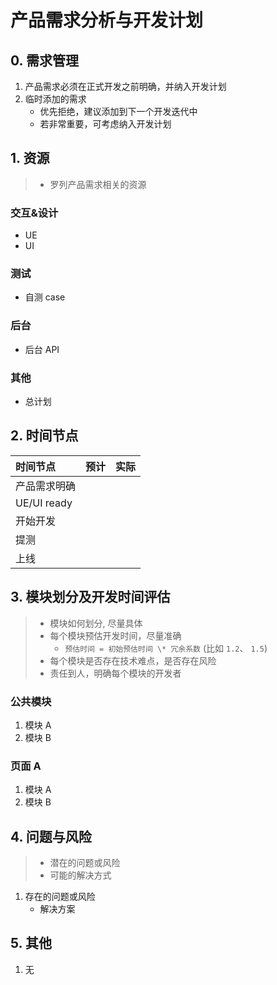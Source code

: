 # 产品需求分析与开发计划

## 0. 需求管理

1. 产品需求必须在正式开发之前明确，并纳入开发计划
1. 临时添加的需求
    - 优先拒绝，建议添加到下一个开发迭代中
    - 若非常重要，可考虑纳入开发计划

## 1. 资源

> -   罗列产品需求相关的资源

### 交互&设计

-   UE
-   UI

### 测试

-   自测 case

### 后台

-   后台 API

### 其他

-   总计划

## 2. 时间节点

| 时间节点     | 预计 | 实际 |
| :----------- | :--- | :--- |
| 产品需求明确 |      |      |
| UE/UI ready  |      |      |
| 开始开发     |      |      |
| 提测         |      |      |
| 上线         |      |      |

## 3. 模块划分及开发时间评估

> -   模块如何划分, 尽量具体
> -   每个模块预估开发时间，尽量准确
>     -   `预估时间 = 初始预估时间 \* 冗余系数` (比如 `1.2`、 `1.5`)
> -   每个模块是否存在技术难点，是否存在风险
> -   责任到人，明确每个模块的开发者

### 公共模块

1. 模块 A
1. 模块 B

### 页面 A

1. 模块 A
1. 模块 B

## 4. 问题与风险

> -   潜在的问题或风险
> -   可能的解决方式

1.  存在的问题或风险
    -   解决方案

## 5. 其他

1. 无
